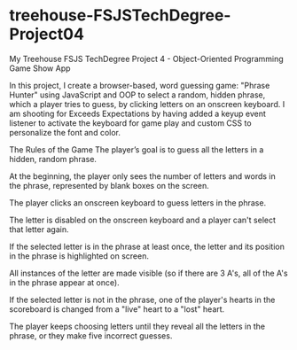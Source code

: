 # treehouse-FSJSTechDegree-Project04

My Treehouse FSJS TechDegree Project 4 - Object-Oriented Programming Game Show App

In this project, I create a browser-based, word guessing game: "Phrase Hunter" using JavaScript and OOP to select a random, hidden phrase, which a player tries to guess, by clicking letters on an onscreen keyboard. I am shooting for Exceeds Expectations by having added a keyup event listener to activate the keyboard for game play and custom CSS to personalize the font and color.

The Rules of the Game
The player’s goal is to guess all the letters in a hidden, random phrase.

At the beginning, the player only sees the number of letters and words in the phrase, represented by blank boxes on the screen.

The player clicks an onscreen keyboard to guess letters in the phrase.

The letter is disabled on the onscreen keyboard and a player can't select that letter again.

If the selected letter is in the phrase at least once, the letter and its position in the phrase is highlighted on screen.

All instances of the letter are made visible (so if there are 3 A's, all of the A's
in the phrase appear at once).

If the selected letter is not in the phrase, one of the player's hearts in the scoreboard is changed from a "live" heart to a "lost" heart.

The player keeps choosing letters until they reveal all the letters in the phrase, or they make five incorrect guesses.
